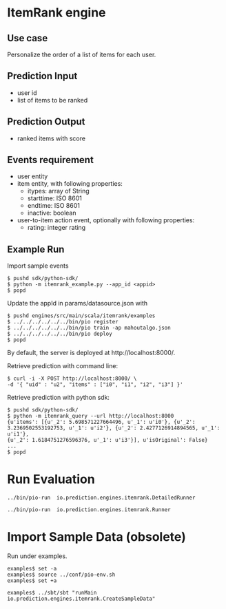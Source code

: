 ItemRank engine
===============

## Use case

Personalize the order of a list of items for each user.

## Prediction Input

- user id
- list of items to be ranked

## Prediction Output

- ranked items with score

## Events requirement

- user entity
- item entity, with following properties:
	- itypes: array of String
	- starttime: ISO 8601
	- endtime: ISO 8601
	- inactive: boolean
- user-to-item action event, optionally with following properties:
 	- rating: integer rating

## Example Run

Import sample events
```
$ pushd sdk/python-sdk/
$ python -m itemrank_example.py --app_id <appid>
$ popd
```
Update the appId in params/datasource.json with <appid>

```
$ pushd engines/src/main/scala/itemrank/examples
$ ../../../../../../bin/pio register
$ ../../../../../../bin/pio train -ap mahoutalgo.json
$ ../../../../../../bin/pio deploy
$ popd
```

By default, the server is deployed at http://localhost:8000/.

Retrieve prediction with command line:

```
$ curl -i -X POST http://localhost:8000/ \
-d '{ "uid" : "u2", "items" : ["i0", "i1", "i2", "i3"] }'
```

Retrieve prediction with python sdk:
```
$ pushd sdk/python-sdk/
$ python -m itemrank_query --url http://localhost:8000
{u'items': [{u'_2': 5.698571227664496, u'_1': u'i0'}, {u'_2':
3.2369502553192753, u'_1': u'i2'}, {u'_2': 2.4277126914894565, u'_1': u'i1'},
{u'_2': 1.6184751276596376, u'_1': u'i3'}], u'isOriginal': False}
...
$ popd
```

Run Evaluation
==============
```
../bin/pio-run  io.prediction.engines.itemrank.DetailedRunner

../bin/pio-run  io.prediction.engines.itemrank.Runner
```

Import Sample Data (obsolete)
==================
Run under examples.
```
examples$ set -a
examples$ source ../conf/pio-env.sh
examples$ set +a

examples$ ../sbt/sbt "runMain io.prediction.engines.itemrank.CreateSampleData"
```
